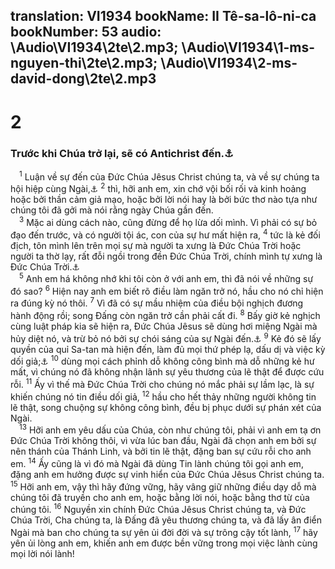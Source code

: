 translation: VI1934
bookName: II Tê-sa-lô-ni-ca 
bookNumber: 53
audio: \Audio\VI1934\2te\2.mp3; \Audio\VI1934\1-ms-nguyen-thi\2te\2.mp3; \Audio\VI1934\2-ms-david-dong\2te\2.mp3
-------

<div class="title"><h1>2</h1><h3>Trước khi Chúa trở lại, sẽ có Antichrist đến.<a data-toggle="tooltip" data-placement="bottom" title="Antichrist nghĩa là một kẻ làm đầu nghịch cùng Đấng Christ, như trong câu 3, 4">⚓</a></h3></div>
<span class="verse 2te_2_1"> <sup>1</sup> Luận về sự đến của Đức Chúa Jêsus Christ chúng ta, và về sự chúng ta hội hiệp cùng Ngài,<a data-toggle="tooltip" data-placement="bottom" title="1Te 4:15-17">⚓</a></span>
<span class="verse 2te_2_2"><sup>2</sup> thì, hỡi anh em, xin chớ vội bối rối và kinh hoảng hoặc bởi thần cảm giả mạo, hoặc bởi lời nói hay là bởi bức thơ nào tựa như chúng tôi đã gởi mà nói rằng ngày Chúa gần đến. <br/></span>
<span class="verse 2te_2_3"> <sup>3</sup> Mặc ai dùng cách nào, cũng đừng để họ lừa dối mình. Vì phải có sự bỏ đạo đến trước, và có người tội ác, con của sự hư mất hiện ra, </span>
<span class="verse 2te_2_4"><sup>4</sup> tức là kẻ đối địch, tôn mình lên trên mọi sự mà người ta xưng là Đức Chúa Trời hoặc người ta thờ lạy, rất đỗi ngồi trong đền Đức Chúa Trời, chính mình tự xưng là Đức Chúa Trời.<a data-toggle="tooltip" data-placement="bottom" title="Da 11:36; Exe 28:2">⚓</a><br/></span>
<span class="verse 2te_2_5"> <sup>5</sup> Anh em há không nhớ khi tôi còn ở với anh em, thì đã nói về những sự đó sao? </span>
<span class="verse 2te_2_6"><sup>6</sup> Hiện nay anh em biết rõ điều làm ngăn trở nó, hầu cho nó chỉ hiện ra đúng kỳ nó thôi. </span>
<span class="verse 2te_2_7"><sup>7</sup> Vì đã có sự mầu nhiệm của điều bội nghịch đương hành động rồi; song Đấng còn ngăn trở cần phải cất đi. </span>
<span class="verse 2te_2_8"><sup>8</sup> Bấy giờ kẻ nghịch cùng luật pháp kia sẽ hiện ra, Đức Chúa Jêsus sẽ dùng hơi miệng Ngài mà hủy diệt nó, và trừ bỏ nó bởi sự chói sáng của sự Ngài đến.<a data-toggle="tooltip" data-placement="bottom" title="Es 11:4">⚓</a></span>
<span class="verse 2te_2_9"><sup>9</sup> Kẻ đó sẽ lấy quyền của quỉ Sa-tan mà hiện đến, làm đủ mọi thứ phép lạ, dấu dị và việc kỳ dối giả;<a data-toggle="tooltip" data-placement="bottom" title="Mat 24:24">⚓</a></span>
<span class="verse 2te_2_10"><sup>10</sup> dùng mọi cách phỉnh dỗ không công bình mà dỗ những kẻ hư mất, vì chúng nó đã không nhận lãnh sự yêu thương của lẽ thật để được cứu rỗi. </span>
<span class="verse 2te_2_11"><sup>11</sup> Ấy vì thế mà Đức Chúa Trời cho chúng nó mắc phải sự lầm lạc, là sự khiến chúng nó tin điều dối giả, </span>
<span class="verse 2te_2_12"><sup>12</sup> hầu cho hết thảy những người không tin lẽ thật, song chuộng sự không công bình, đều bị phục dưới sự phán xét của Ngài. <br/></span>
<span class="verse 2te_2_13"> <sup>13</sup> Hỡi anh em yêu dấu của Chúa, còn như chúng tôi, phải vì anh em tạ ơn Đức Chúa Trời không thôi, vì vừa lúc ban đầu, Ngài đã chọn anh em bởi sự nên thánh của Thánh Linh, và bởi tin lẽ thật, đặng ban sự cứu rỗi cho anh em. </span>
<span class="verse 2te_2_14"><sup>14</sup> Ấy cũng là vì đó mà Ngài đã dùng Tin lành chúng tôi gọi anh em, đặng anh em hưởng được sự vinh hiển của Đức Chúa Jêsus Christ chúng ta. </span>
<span class="verse 2te_2_15"><sup>15</sup> Hỡi anh em, vậy thì hãy đứng vững, hãy vâng giữ những điều dạy dỗ mà chúng tôi đã truyền cho anh em, hoặc bằng lời nói, hoặc bằng thơ từ của chúng tôi. </span>
<span class="verse 2te_2_16"><sup>16</sup> Nguyền xin chính Đức Chúa Jêsus Christ chúng ta, và Đức Chúa Trời, Cha chúng ta, là Đấng đã yêu thương chúng ta, và đã lấy ân điển Ngài mà ban cho chúng ta sự yên ủi đời đời và sự trông cậy tốt lành, </span>
<span class="verse 2te_2_17"><sup>17</sup> hãy yên ủi lòng anh em, khiến anh em được bền vững trong mọi việc lành cùng mọi lời nói lành! <br/></span>
